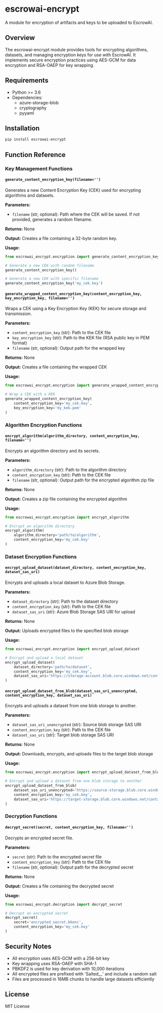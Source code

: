 # escrowai-encrypt

A module for encryption of artifacts and keys to be uploaded to EscrowAI.

## Overview

The escrowai-encrypt module provides tools for encrypting algorithms, datasets, and managing encryption keys for use with EscrowAI. It implements secure encryption practices using AES-GCM for data encryption and RSA-OAEP for key wrapping.

## Requirements

- Python >= 3.6
- Dependencies:
  - azure-storage-blob
  - cryptography
  - pyyaml

## Installation

```bash
pip install escrowai-encrypt
```

## Function Reference

### Key Management Functions

#### `generate_content_encryption_key(filename='')`
Generates a new Content Encryption Key (CEK) used for encrypting algorithms and datasets.

**Parameters:**
- `filename` (str, optional): Path where the CEK will be saved. If not provided, generates a random filename.

**Returns:** None

**Output:** Creates a file containing a 32-byte random key.

**Usage:**
```python
from escrowai_encrypt.encryption import generate_content_encryption_key

# Generate a new CEK with random filename
generate_content_encryption_key()

# Generate a new CEK with specific filename
generate_content_encryption_key('my_cek.key')
```

#### `generate_wrapped_content_encryption_key(content_encryption_key, key_encryption_key, filename='')`
Wraps a CEK using a Key Encryption Key (KEK) for secure storage and transmission.

**Parameters:**
- `content_encryption_key` (str): Path to the CEK file
- `key_encryption_key` (str): Path to the KEK file (RSA public key in PEM format)
- `filename` (str, optional): Output path for the wrapped key

**Returns:** None

**Output:** Creates a file containing the wrapped CEK

**Usage:**
```python
from escrowai_encrypt.encryption import generate_wrapped_content_encryption_key

# Wrap a CEK with a KEK
generate_wrapped_content_encryption_key(
    content_encryption_key='my_cek.key',
    key_encryption_key='my_kek.pem'
)
```

### Algorithm Encryption Functions

#### `encrypt_algorithm(algorithm_directory, content_encryption_key, filename='')`
Encrypts an algorithm directory and its secrets.

**Parameters:**
- `algorithm_directory` (str): Path to the algorithm directory
- `content_encryption_key` (str): Path to the CEK file
- `filename` (str, optional): Output path for the encrypted algorithm zip file

**Returns:** None

**Output:** Creates a zip file containing the encrypted algorithm

**Usage:**
```python
from escrowai_encrypt.encryption import encrypt_algorithm

# Encrypt an algorithm directory
encrypt_algorithm(
    algorithm_directory='path/to/algorithm',
    content_encryption_key='my_cek.key'
)
```

### Dataset Encryption Functions

#### `encrypt_upload_dataset(dataset_directory, content_encryption_key, dataset_sas_uri)`
Encrypts and uploads a local dataset to Azure Blob Storage.

**Parameters:**
- `dataset_directory` (str): Path to the dataset directory
- `content_encryption_key` (str): Path to the CEK file
- `dataset_sas_uri` (str): Azure Blob Storage SAS URI for upload

**Returns:** None

**Output:** Uploads encrypted files to the specified blob storage

**Usage:**
```python
from escrowai_encrypt.encryption import encrypt_upload_dataset

# Encrypt and upload a local dataset
encrypt_upload_dataset(
    dataset_directory='path/to/dataset',
    content_encryption_key='my_cek.key',
    dataset_sas_uri='https://storage-account.blob.core.windows.net/container?sv=...'
)
```

#### `encrypt_upload_dataset_from_blob(dataset_sas_uri_unencrypted, content_encryption_key, dataset_sas_uri)`
Encrypts and uploads a dataset from one blob storage to another.

**Parameters:**
- `dataset_sas_uri_unencrypted` (str): Source blob storage SAS URI
- `content_encryption_key` (str): Path to the CEK file
- `dataset_sas_uri` (str): Target blob storage SAS URI

**Returns:** None

**Output:** Downloads, encrypts, and uploads files to the target blob storage

**Usage:**
```python
from escrowai_encrypt.encryption import encrypt_upload_dataset_from_blob

# Encrypt and upload a dataset from one blob storage to another
encrypt_upload_dataset_from_blob(
    dataset_sas_uri_unencrypted='https://source-storage.blob.core.windows.net/container?sv=...',
    content_encryption_key='my_cek.key',
    dataset_sas_uri='https://target-storage.blob.core.windows.net/container?sv=...'
)
```

### Decryption Functions

#### `decrypt_secret(secret, content_encryption_key, filename='')`
Decrypts an encrypted secret file.

**Parameters:**
- `secret` (str): Path to the encrypted secret file
- `content_encryption_key` (str): Path to the CEK file
- `filename` (str, optional): Output path for the decrypted secret

**Returns:** None

**Output:** Creates a file containing the decrypted secret

**Usage:**
```python
from escrowai_encrypt.decryption import decrypt_secret

# Decrypt an encrypted secret
decrypt_secret(
    secret='encrypted_secret.bkenc',
    content_encryption_key='my_cek.key'
)
```

## Security Notes

- All encryption uses AES-GCM with a 256-bit key
- Key wrapping uses RSA-OAEP with SHA-1
- PBKDF2 is used for key derivation with 10,000 iterations
- All encrypted files are prefixed with 'Salted__' and include a random salt
- Files are processed in 16MB chunks to handle large datasets efficiently

## License

MIT License
